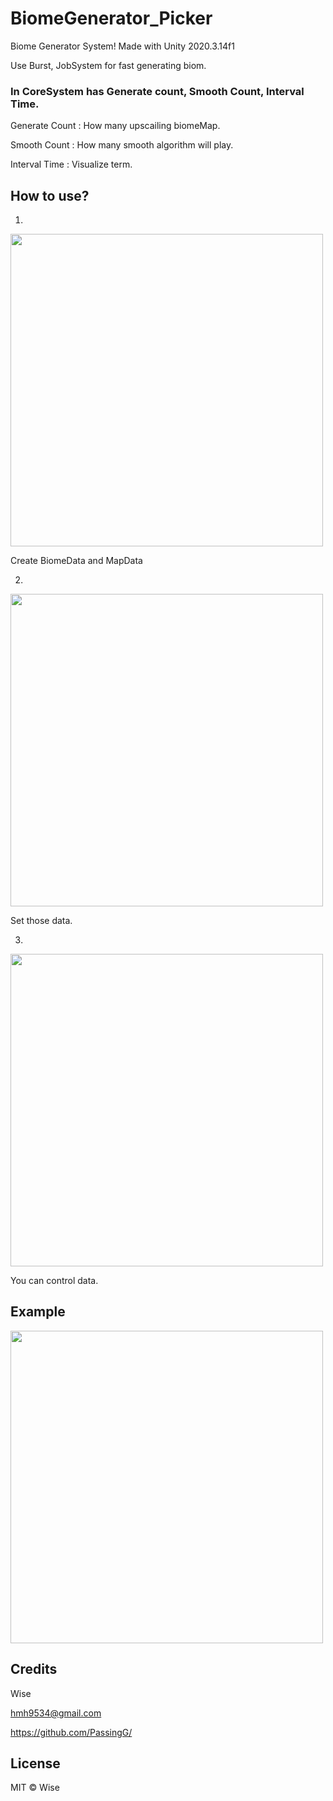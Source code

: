 # BiomeGenerator_Picker
 Biome Generator System!
 Made with Unity 2020.3.14f1
 
 Use Burst, JobSystem for fast generating biom.
 
 
 ### In CoreSystem has Generate count, Smooth Count, Interval Time.
 
 
 Generate Count : How many upscailing biomeMap.
 
 Smooth Count : How many smooth algorithm will play.
 
 Interval Time : Visualize term.

 ## How to use?
 
 1.
 <img src = "https://user-images.githubusercontent.com/49996889/130202920-3c8c4826-7642-4c8f-9eda-a367b26582a5.png" width="500">
 
 Create BiomeData and MapData
 
 2.
 <img src = "https://user-images.githubusercontent.com/49996889/130202814-adeb098a-91cd-47d1-8a62-ca08d71ad258.png" width="500">

 Set those data.
 
 3.
 <img src = "https://user-images.githubusercontent.com/49996889/130203037-c7c51489-d094-4f8f-8d27-df56d8bcd400.png" width="500">
 
 You can control data.
 
 ## Example
 
 <img src = "https://user-images.githubusercontent.com/49996889/130203692-771c3a2e-9203-4cdd-9daf-612354b54d98.gif" width="500">
 
 
 ## Credits
 
 Wise
 
 hmh9534@gmail.com
 
 https://github.com/PassingG/
 
 ## License
 
 MIT © Wise
